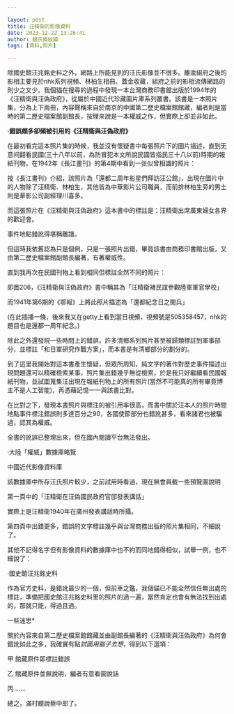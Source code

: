 ```yaml
---

layout: post
title: 汪精衛的影像資料
date: 2023-12-22 13:26:41
author: 銀灰條紋貓
tags: [資料,照片]

---
```


除國史館汪兆銘史料之外，網路上所能見到的汪氏影像並不很多。離渝組府之後的影相主要見於nhk系列視頻、林柏生相冊、蓋金收藏，組府之前的影相流傳網路的則少之又少。我個貓在搜尋的過程中發現一本台灣商務印書館出版於1994年的《汪精衛與汪偽政府》，從屬於中國近代珍藏圖片庫系列叢書。該書是一本照片集，分為上下兩冊，內容聲稱來自於南京的中國第二歷史檔案館館藏，編者則是當時的第二歷史檔案館副館長，按理來說是一本權威之作，但實際上卻並非如此。



**·錯誤頗多卻頻被引用的《汪精衛與汪偽政府》**

在最初看完這本照片集的時候，我並沒有懷疑書中每張照片下的圖片描述，直到无意间翻看民國(三十八年以前，為防冒犯本文所說民國皆指民三十八以前)時期的報紙刊物，在1942年《長江畫刊》的第4期中看到一张似曾相識的照片：



按《長江畫刊》介紹，該照片為「還都二周年影星們拜訪汪公館」，出現在圖片中的人物除了汪精衛、林柏生，其他皆為中華影片公司職員，而前排林柏生旁的男士則是華影公司副經理川喜多。

而這張照片在《汪精衛與汪偽政府》這本書中的標註是：汪精衛出席廣東婦女各界的歡迎會。

事件地點錯訛得堪稱離譜。

但這時我依舊認為只是個例，只是一張照片出錯，畢竟該書由商務印書館出版，又由第二歷史檔案館副館長編著，有著權威性。

直到我再次在民國刊物上看到相同但標註全然不同的照片：

即圖206，《汪精衛與汪偽政府》書中稱其為「汪精衛褚民誼參觀陸軍軍官學校」

而1941年第6期的《鄂報》上將此照片描述為「還都紀念日之閱兵」

(在此插播一條，後來我又在getty上看到當日視頻，視頻號是505358457，nhk的題目也是還都一周年紀念。)

除此之外還發現一些時間上的錯誤，許多清鄉系列照片甚至被歸類標註到軍事部分，並標註「和日軍研究作戰方案」，而本書是有清鄉部分的劃分的。

到了這里我開始對這本書產生懷疑，但眾所周知，純文字的著作對歷史事件描述出現問題還可以精確檢索某事，照片集出錯幾乎無從檢索，於是我只好繼續看民國報紙刊物，並試圖蒐集汪出現在報紙刊物上的所有照片(當然不可能真的所有畢竟博主不是人工智能)，再憑藉記憶一一與該書比對。

在比對之下，發現本書照片與標注的被引用率很高，而書中關於汪本人的照片時間地點事件標注錯誤則多達百分之90，各國使節部分也錯訛甚多，看來諸君也被騙過，認其為權威。

全書的訛誤已整理出來，但在國內閱讀平台無法發出。


·大陸「權威」數據庫略覽

中國近代影像資料庫

該數據庫中所存汪氏照片較少，之前試用時看過，現在無會員截一些預覽圖說明

第一頁中的「汪精衛在汪偽國民政府官邸發表講話」

實際上是汪精衛1940年在廣州發表講話時所攝。

第四頁中出錯更多，錯誤的文字標註幾乎與台灣商務出版的照片集相同，不細說了。

其他不記得名字但有影像資料的數據庫中也不約而同地錯得相似，試舉一例，也不細說了：



·國史館汪兆銘史料

作為官方史料，是錯訛最少的一個，但前車之鑑，我個貓已不能全然信任無出處的標註，準備把國史館汪兆銘史料里的照片的過一遍，當然肯定也會有無法找到出處的，那就只能，得過且過。




一些迷思*

關於內容來自第二歷史檔案館館藏並由副館長編著的《汪精衛與汪偽政府》為何會錯訛如此之多，我確實有點*試圖用腦子去想*，得到以下選項：

甲 館藏原件即標註錯誤

乙 館藏原件並無說明，編者有意看圖說話

丙 ……


總之，滿村聽說蔡中郎了。







